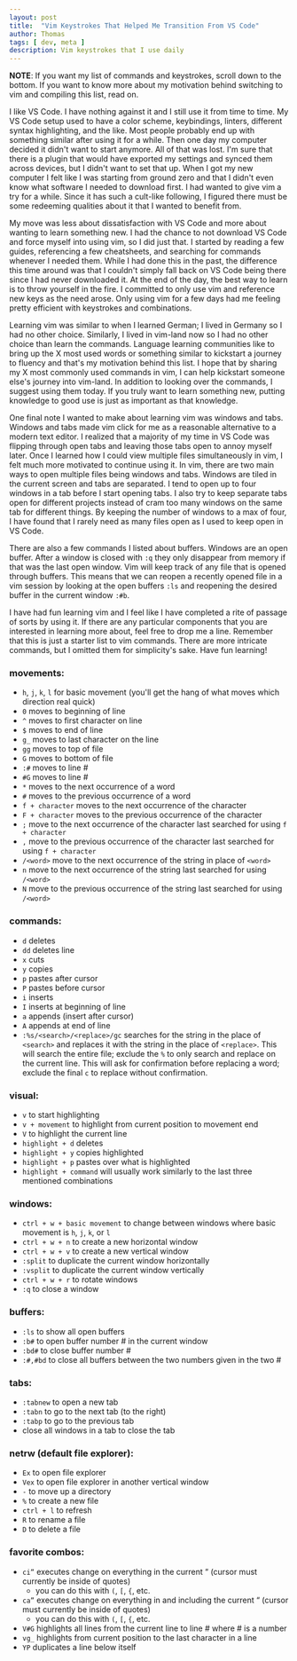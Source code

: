 ```yaml
---
layout: post
title:  "Vim Keystrokes That Helped Me Transition From VS Code"
author: Thomas
tags: [ dev, meta ]
description: Vim keystrokes that I use daily
---
```


**NOTE**: If you want my list of commands and keystrokes, scroll down to the bottom. If you want to know more about my motivation behind switching to vim and compiling this list, read on.

I like VS Code. I have nothing against it and I still use it from time to time. My VS Code setup used to have a color scheme, keybindings, linters, different syntax highlighting, and the like. Most people probably end up with something similar after using it for a while. Then one day my computer decided it didn't want to start anymore. All of that was lost. I'm sure that there is a plugin that would have exported my settings and synced them across devices, but I didn't want to set that up. When I got my new computer I felt like I was starting from ground zero and that I didn't even know what software I needed to download first. I had wanted to give vim a try for a while. Since it has such a cult-like following, I figured there must be some redeeming qualities about it that I wanted to benefit from.

My move was less about dissatisfaction with VS Code and more about wanting to learn something new. I had the chance to not download VS Code and force myself into using vim, so I did just that. I started by reading a few guides, referencing a few cheatsheets, and searching for commands whenever I needed them. While I had done this in the past, the difference this time around was that I couldn't simply fall back on VS Code being there since I had never downloaded it. At the end of the day, the best way to learn is to throw yourself in the fire. I committed to only use vim and reference new keys as the need arose. Only using vim for a few days had me feeling pretty efficient with keystrokes and combinations.

Learning vim was similar to when I learned German; I lived in Germany so I had no other choice. Similarly, I lived in vim-land now so I had no other choice than learn the commands. Language learning communities like to bring up the X most used words or something similar to kickstart a journey to fluency and that's my motivation behind this list. I hope that by sharing my X most commonly used commands in vim, I can help kickstart someone else's journey into vim-land. In addition to looking over the commands, I suggest using them today. If you truly want to learn something new, putting knowledge to good use is just as important as that knowledge.

One final note I wanted to make about learning vim was windows and tabs. Windows and tabs made vim click for me as a reasonable alternative to a modern text editor. I realized that a majority of my time in VS Code was flipping through open tabs and leaving those tabs open to annoy myself later. Once I learned how I could view multiple files simultaneously in vim, I felt much more motivated to continue using it. In vim, there are two main ways to open multiple files being windows and tabs. Windows are tiled in the current screen and tabs are separated. I tend to open up to four windows in a tab before I start opening tabs. I also try to keep separate tabs open for different projects instead of cram too many windows on the same tab for different things. By keeping the number of windows to a max of four, I have found that I rarely need as many files open as I used to keep open in VS Code.

There are also a few commands I listed about buffers. Windows are an open buffer. After a window is closed with `:q` they only disappear from memory if that was the last open window. Vim will keep track of any file that is opened through buffers. This means that we can reopen a recently opened file in a vim session by looking at the open buffers `:ls` and reopening the desired buffer in the current window `:#b`.

I have had fun learning vim and I feel like I have completed a rite of passage of sorts by using it. If there are any particular components that you are interested in learning more about, feel free to drop me a line. Remember that this is just a starter list to vim commands. There are more intricate commands, but I omitted them for simplicity's sake. Have fun learning!

### movements:
- `h`, `j`, `k`, `l` for basic movement (you'll get the hang of what moves which direction real quick)
- `0` moves to beginning of line
- `^` moves to first character on line
- `$` moves to end of line
- `g_` moves to last character on the line
- `gg` moves to top of file
- `G` moves to bottom of file
- `:#` moves to line #
- `#G` moves to line #
- `*` moves to the next occurrence of a word
- `#` moves to the previous occurrence of a word
- `f + character` moves to the next occurrence of the character
- `F + character` moves to the previous occurrence of the character
- `;` move to the next occurrence of the character last searched for using `f + character`
- `,` move to the previous occurrence of the character last searched for using `f + character`
- `/<word>` move to the next occurrence of the string in place of `<word>`
- `n` move to the next occurrence of the string last searched for using `/<word>`
- `N` move to the previous occurrence of the string last searched for using `/<word>`

### commands:
- `d` deletes
- `dd` deletes line
- `x` cuts
- `y` copies
- `p` pastes after cursor
- `P` pastes before cursor
- `i` inserts
- `I` inserts at beginning of line
- `a` appends (insert after cursor)
- `A` appends at end of line
- `:%s/<search>/<replace>/gc` searches for the string in the place of `<search>` and replaces it with the string in the place of `<replace>`. This will search the entire file; exclude the `%` to only search and replace on the current line. This will ask for confirmation before replacing a word; exclude the final `c` to replace without confirmation.

### visual:
- `v` to start highlighting
- `v + movement` to highlight from current position to movement end
- `V` to highlight the current line
- `highlight + d` deletes
- `highlight + y` copies highlighted
- `highlight + p` pastes over what is highlighted
- `highlight + command` will usually work similarly to the last three mentioned combinations

### windows:
- `ctrl + w + basic movement` to change between windows where basic movement is `h`, `j`, `k`, or `l`
- `ctrl + w + n` to create a new horizontal window
- `ctrl + w + v` to create a new vertical window
- `:split` to duplicate the current window horizontally
- `:vsplit` to duplicate the current window vertically
- `ctrl + w + r` to rotate windows
- `:q` to close a window

### buffers:
- `:ls` to show all open buffers
- `:b#` to open buffer number # in the current window
- `:bd#` to close buffer number #
- `:#,#bd` to close all buffers between the two numbers given in the two #

### tabs:
- `:tabnew` to open a new tab
- `:tabn` to go to the next tab (to the right)
- `:tabp` to go to the previous tab
- close all windows in a tab to close the tab

### netrw (default file explorer):
- `Ex` to open file explorer
- `Vex` to open file explorer in another vertical window
- `-` to move up a directory
- `%` to create a new file
- `ctrl + l` to refresh
- `R` to rename a file
- `D` to delete a file

### favorite combos:
- `ci”` executes change on everything in the current “ (cursor must currently be inside of quotes)
  - you can do this with `(`, `[`, `{`, etc.
- `ca”` executes change on everything in and including the current “ (cursor must currently be inside of quotes)
  - you can do this with `(`, `[`, `{`, etc.
- `V#G` highlights all lines from the current line to line # where # is a number
- `vg_` highlights from current position to the last character in a line
- `YP` duplicates a line below itself
